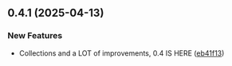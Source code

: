## 0.4.1 (2025-04-13)


### New Features

* Collections and a LOT of improvements, 0.4 IS HERE ([eb41f13](https://github.com/manga-you-know/desktop/commit/eb41f13263e5fefaa62f963580617e0777ba3cfd))

